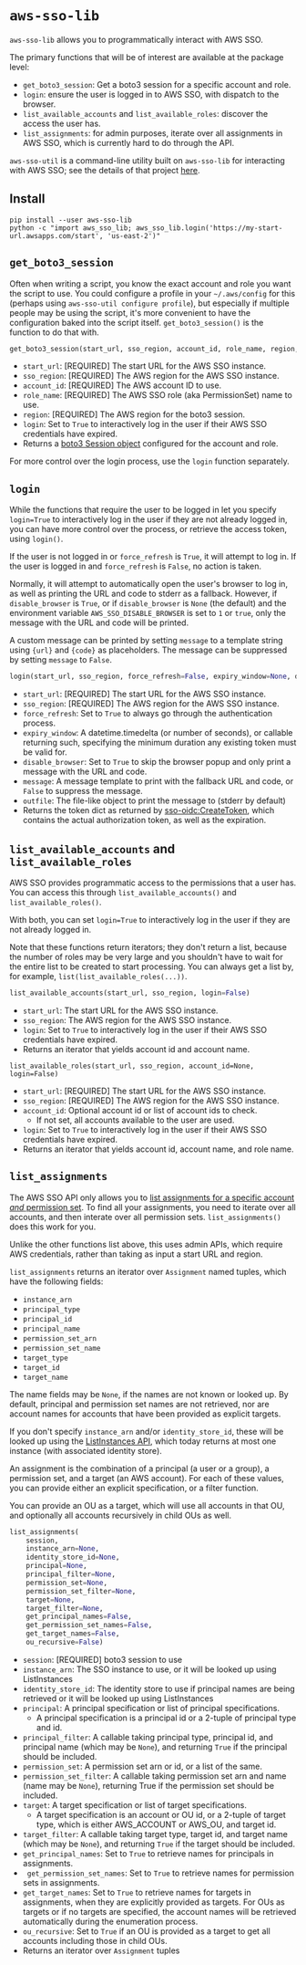 # `aws-sso-lib`

`aws-sso-lib` allows you to programmatically interact with AWS SSO.

The primary functions that will be of interest are available at the package level:
* `get_boto3_session`: Get a boto3 session for a specific account and role.
* `login`: ensure the user is logged in to AWS SSO, with dispatch to the browser.
* `list_available_accounts` and `list_available_roles`: discover the access the user has.
* `list_assignments`: for admin purposes, iterate over all assignments in AWS SSO, which is currently hard to do through the API.

`aws-sso-util` is a command-line utility built on `aws-sso-lib` for interacting with AWS SSO; see the details of that project [here](https://github.com/benkehoe/aws-sso-util).

## Install

```
pip install --user aws-sso-lib
python -c "import aws_sso_lib; aws_sso_lib.login('https://my-start-url.awsapps.com/start', 'us-east-2')"
```

## `get_boto3_session`

Often when writing a script, you know the exact account and role you want the script to use.
You could configure a profile in your `~/.aws/config` for this (perhaps using `aws-sso-util configure profile`), but especially if multiple people may be using the script, it's more convenient to have the configuration baked into the script itself.
`get_boto3_session()` is the function to do that with.

```python
get_boto3_session(start_url, sso_region, account_id, role_name, region, login=False)
```

* `start_url`: [REQUIRED] The start URL for the AWS SSO instance.
* `sso_region`: [REQUIRED] The AWS region for the AWS SSO instance.
* `account_id`: [REQUIRED] The AWS account ID to use.
* `role_name`: [REQUIRED] The AWS SSO role (aka PermissionSet) name to use.
* `region`: [REQUIRED] The AWS region for the boto3 session.
* `login`: Set to `True` to interactively log in the user if their AWS SSO credentials have expired.
* Returns a [boto3 Session object](https://boto3.amazonaws.com/v1/documentation/api/latest/reference/core/session.html) configured for the account and role.

For more control over the login process, use the `login` function separately.

## `login`

While the functions that require the user to be logged in let you specify `login=True` to interactively log in the user if they are not already logged in, you can have more control over the process, or retrieve the access token, using `login()`.

If the user is not logged in or `force_refresh` is `True`, it will attempt to log in.
If the user is logged in and `force_refresh` is `False`, no action is taken.

Normally, it will attempt to automatically open the user's browser to log in, as well as printing the URL and code to stderr as a fallback. However, if `disable_browser` is `True`, or if `disable_browser` is `None` (the default) and the environment variable `AWS_SSO_DISABLE_BROWSER` is set to `1` or `true`, only the message with the URL and code will be printed.

A custom message can be printed by setting `message` to a template string using `{url}` and `{code}` as placeholders.
The message can be suppressed by setting `message` to `False`.

```python
login(start_url, sso_region, force_refresh=False, expiry_window=None, disable_browser=None, message=None, outfile=None)
```

* `start_url`: [REQUIRED] The start URL for the AWS SSO instance.
* `sso_region`: [REQUIRED] The AWS region for the AWS SSO instance.
* `force_refresh`: Set to `True` to always go through the authentication process.
* `expiry_window`: A datetime.timedelta (or number of seconds), or callable returning such, specifying the minimum duration any existing token must be valid for.
* `disable_browser`: Set to `True` to skip the browser popup and only print a message with the URL and code.
* `message`: A message template to print with the fallback URL and code, or `False` to suppress the message.
* `outfile`: The file-like object to print the message to (stderr by default)
* Returns the token dict as returned by [sso-oidc:CreateToken](https://docs.aws.amazon.com/singlesignon/latest/OIDCAPIReference/API_CreateToken.html), which contains the actual authorization token, as well as the expiration.

## `list_available_accounts` and `list_available_roles`

AWS SSO provides programmatic access to the permissions that a user has.
You can access this through `list_available_accounts()` and `list_available_roles()`.

With both, you can set `login=True` to interactively log in the user if they are not already logged in.

Note that these functions return iterators; they don't return a list, because the number of roles may be very large and you shouldn't have to wait for the entire list to be created to start processing.
You can always get a list by, for example, `list(list_available_roles(...))`.

```python
list_available_accounts(start_url, sso_region, login=False)
```

* `start_url`: The start URL for the AWS SSO instance.
* `sso_region`: The AWS region for the AWS SSO instance.
* `login`: Set to `True` to interactively log in the user if their AWS SSO credentials have expired.
* Returns an iterator that yields account id and account name.

```
list_available_roles(start_url, sso_region, account_id=None, login=False)
```

* `start_url`: [REQUIRED] The start URL for the AWS SSO instance.
* `sso_region`: [REQUIRED] The AWS region for the AWS SSO instance.
* `account_id`: Optional account id or list of account ids to check.
  * If not set, all accounts available to the user are used.
* `login`: Set to `True` to interactively log in the user if their AWS SSO credentials have expired.
* Returns an iterator that yields account id, account name, and role name.

## `list_assignments`

The AWS SSO API only allows you to [list assignments for a specific account _and_ permission set](https://docs.aws.amazon.com/singlesignon/latest/APIReference/API_ListAccountAssignments.html).
To find all your assignments, you need to iterate over all accounts, and then interate over all permission sets.
`list_assignments()` does this work for you.

Unlike the other functions list above, this uses admin APIs, which require AWS credentials, rather than taking as input a start URL and region.

`list_assignments` returns an iterator over `Assignment` named tuples, which have the following fields:

* `instance_arn`
* `principal_type`
* `principal_id`
* `principal_name`
* `permission_set_arn`
* `permission_set_name`
* `target_type`
* `target_id`
* `target_name`

The name fields may be `None`, if the names are not known or looked up.
By default, principal and permission set names are not retrieved, nor are account names for accounts that have been provided as explicit targets.

If you don't specify `instance_arn` and/or `identity_store_id`, these will be looked up using the [ListInstances API](https://docs.aws.amazon.com/singlesignon/latest/APIReference/API_ListInstances.html), which today returns at most one instance (with associated identity store).

An assignment is the combination of a principal (a user or a group), a permission set, and a target (an AWS account).
For each of these values, you can provide either an explicit specification, or a filter function.

You can provide an OU as a target, which will use all accounts in that OU, and optionally all accounts recursively in child OUs as well.

```python
list_assignments(
    session,
    instance_arn=None,
    identity_store_id=None,
    principal=None,
    principal_filter=None,
    permission_set=None,
    permission_set_filter=None,
    target=None,
    target_filter=None,
    get_principal_names=False,
    get_permission_set_names=False,
    get_target_names=False,
    ou_recursive=False)
```

* `session`: [REQUIRED] boto3 session to use
* `instance_arn`: The SSO instance to use, or it will be looked up using ListInstances
* `identity_store_id`: The identity store to use if principal names are being retrieved or it will be looked up using ListInstances
* `principal`: A principal specification or list of principal specifications.
  * A principal specification is a principal id or a 2-tuple of principal type and id.
* `principal_filter`: A callable taking principal type, principal id, and principal name (which may be `None`), and returning `True` if the principal should be included.
* `permission_set`: A permission set arn or id, or a list of the same.
* `permission_set_filter`: A callable taking permission set arn and name (name may be `None`), returning True if the permission set should be included.
* `target`: A target specification or list of target specifications.
  * A target specification is an account or OU id, or a 2-tuple of target type, which is either AWS_ACCOUNT or AWS_OU, and target id.
* `target_filter`: A callable taking target type, target id, and target name (which may be `None`), and returning `True` if the target should be included.
* `get_principal_names`: Set to `True` to retrieve names for principals in assignments.
* ` get_permission_set_names`: Set to `True` to retrieve names for permission sets in assignments.
* `get_target_names`: Set to `True` to retrieve names for targets in assignments, when they are explicitly provided as targets. For OUs as targets or if no targets are specified, the account names will be retrieved automatically during the enumeration process.
* `ou_recursive`: Set to `True` if an OU is provided as a target to get all accounts including those in child OUs.
* Returns an iterator over `Assignment` tuples
